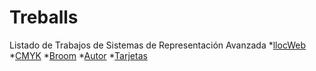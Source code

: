 # Treballs
Listado de Trabajos de Sistemas de Representación Avanzada
*[llocWeb](https://fatimaarsismartinez.github.io/LocWeb/.)
*[CMYK]()
*[Broom]()
*[Autor](https://fatimaarsismartinez.github.io/Autor/.)
*[Tarjetas]()
